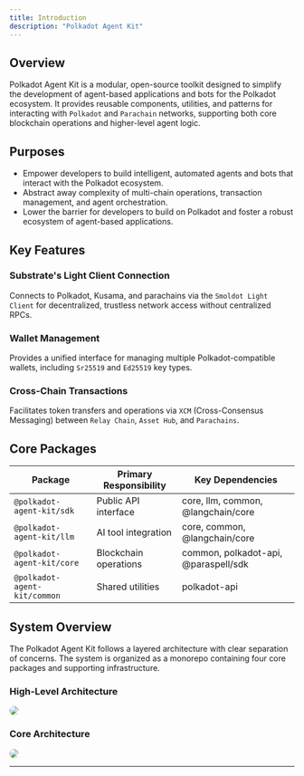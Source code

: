 ```yaml
---
title: Introduction
description: "Polkadot Agent Kit"
---
```


## Overview
Polkadot Agent Kit is a modular, open-source toolkit designed to simplify the development of agent-based applications and bots for the Polkadot ecosystem. It provides reusable components, utilities, and patterns for interacting with `Polkadot` and `Parachain` networks, supporting both core blockchain operations and higher-level agent logic.


## Purposes 

* Empower developers to build intelligent, automated agents and bots that interact with the Polkadot ecosystem.
* Abstract away complexity of multi-chain operations, transaction management, and agent orchestration.
* Lower the barrier for developers to build on Polkadot and foster a robust ecosystem of agent-based applications.


## Key Features 

### Substrate's Light Client Connection
Connects to Polkadot, Kusama, and parachains via the `Smoldot Light Client` for decentralized, trustless network access without centralized RPCs.

### Wallet Management
Provides a unified interface for managing multiple Polkadot-compatible wallets, including `Sr25519` and `Ed25519` key types.

### Cross-Chain Transactions
Facilitates token transfers and operations via `XCM` (Cross-Consensus Messaging) between `Relay Chain`, `Asset Hub`, and `Parachains`.


## Core Packages 

| Package | Primary Responsibility | Key Dependencies |
|---------|----------------------|------------------|
| `@polkadot-agent-kit/sdk` | Public API interface | core, llm, common, @langchain/core |
| `@polkadot-agent-kit/llm` | AI tool integration | core, common, @langchain/core |
| `@polkadot-agent-kit/core` | Blockchain operations | common, polkadot-api, @paraspell/sdk |
| `@polkadot-agent-kit/common` | Shared utilities | polkadot-api |

## System Overview 

The Polkadot Agent Kit follows a layered architecture with clear separation of concerns. The system is organized as a monorepo containing four core packages and supporting infrastructure.

### High-Level Architecture

<Frame>
  <img src="/images/high-level-system.png" style="border-radius: 0.5rem;" />
</Frame>

### Core Architecture

<Frame>
  <img src="/images/core-architecture.png" style="border-radius: 0.5rem;" />
</Frame>

---
